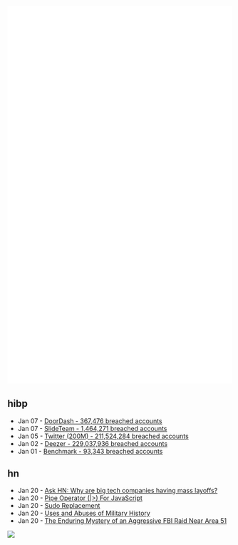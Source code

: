 ![Metrics](https://raw.githubusercontent.com/phixion/phixion/master/metrics.svg)

## hibp

<!--
for https://github.com/phixion/phixion/blob/main/.github/workflows/feeds.yml
-->
<!--START_SECTION:haveibeenpwnd-->
- Jan 07 - [DoorDash - 367,476 breached accounts](https://haveibeenpwned.com/PwnedWebsites#DoorDash)
- Jan 07 - [SlideTeam - 1,464,271 breached accounts](https://haveibeenpwned.com/PwnedWebsites#SlideTeam)
- Jan 05 - [Twitter (200M) - 211,524,284 breached accounts](https://haveibeenpwned.com/PwnedWebsites#Twitter200M)
- Jan 02 - [Deezer - 229,037,936 breached accounts](https://haveibeenpwned.com/PwnedWebsites#Deezer)
- Jan 01 - [Benchmark - 93,343 breached accounts](https://haveibeenpwned.com/PwnedWebsites#Benchmark)
<!--END_SECTION:haveibeenpwnd-->

## hn

<!--
for https://github.com/phixion/phixion/blob/main/.github/workflows/feeds.yml
-->
<!--START_SECTION:hn-->
- Jan 20 - [Ask HN: Why are big tech companies having mass layoffs?](https://news.ycombinator.com/item?id=34454392)
- Jan 20 - [Pipe Operator (|>) For JavaScript](https://github.com/tc39/proposal-pipeline-operator)
- Jan 20 - [Sudo Replacement](https://xeiaso.net/blog/%F0%9F%A5%BA)
- Jan 20 - [Uses and Abuses of Military History](https://newcriterion.com/issues/2023/1/uses-abuses-of-military-history)
- Jan 20 - [The Enduring Mystery of an Aggressive FBI Raid Near Area 51](https://gizmodo.com/ufo-fbi-area-51-raid-dreamland-resort-joerg-arnu-1849887879)
<!--END_SECTION:hn-->

<!--
for https://yhype.me
-->
![](https://hit.yhype.me/github/profile?user_id=13013670)
